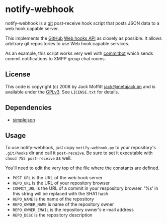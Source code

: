 # notify-webhook

notify-webhook is a [git](http://git.or.cz) post-receive hook script
that posts JSON data to a web hook capable server.

This implements the [GitHub](http://github.com) [Web hooks
API](http://help.github.com/post-receive-hooks/) as closely as
possible.  It allows arbitrary git repositories to use Web hook
capable services.

As an example, this script works very well with
[commitbot](http://github.com/metajack/commitbot/tree/master) which
sends commit notifications to XMPP group chat rooms.

## License

This code is copyright (c) 2008 by Jack Moffitt <jack@metajack.im> and
is available under the [GPLv3](http://www.gnu.org/licenses/gpl.html).
See `LICENSE.txt` for details.

## Dependencies

* [simplejson](http://pypi.python.org/pypi/simplejson)

## Usage

To use notify-webhook, just copy `notify-webhook.py` to your
repository's `.git/hooks` dir and call it `post-receive`. Be sure to
set it executable with `chmod 755 post-receive` as well.

You'll need to edit the very top of the file where the constants are
defined.  

* `POST_URL` is the URL of the web hook server
* `REPO_URL` is the URL of your repository browser
* `COMMIT_URL` is the URL of a commit in your respository browser.
  '%s' in this string will be replaced with the SHA1 hash.
* `REPO_NAME` is the name of the repository
* `REPO_OWNER_NAME` is name of the repository owner
* `REPO_OWNER_EMAIL` is the repository owner's e-mail address
* `REPO_DESC` is the repository description
